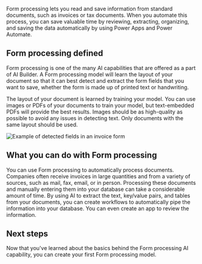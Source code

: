 Form processing lets you read and save information from standard
documents, such as invoices or tax documents. When you automate this
process, you can save valuable time by reviewing, extracting,
organizing, and saving the data automatically by using Power Apps and
Power Automate.

## Form processing defined

Form processing is one of the many AI capabilities that are offered as a
part of AI Builder. A Form processing model will learn the layout of
your document so that it can best detect and extract the form fields
that you want to save, whether the form is made up of printed text or
handwriting.

The layout of your document is learned by training your model. You can
use images or PDFs of your documents to train your model, but
text-embedded PDFs will provide the best results. Images should be as
high-quality as possible to avoid any issues in detecting text. Only
documents with the same layout should be used.

![Example of detected fields in an invoice
form](../media/image1.png)

## What you can do with Form processing

You can use Form processing to automatically process documents.
Companies often receive invoices in large quantities and from a variety
of sources, such as mail, fax, email, or in person. Processing these
documents and manually entering them into your database can take a
considerable amount of time. By using AI to extract the text, key/value
pairs, and tables from your documents, you can create workflows to
automatically pipe the information into your database. You can even
create an app to review the information.

## Next steps

Now that you've learned about the basics behind the Form processing AI
capability, you can create your first Form processing model.
